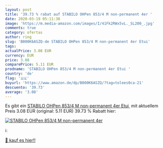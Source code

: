 ```yaml
---
layout: post
title: '39.73 % rabat auf STABILO OHPen 853/4 M non-permanent 4er '
date: 2020-03-19 05:11:38
image: 'https://m.media-amazon.com/images/I/41Fk2RWx5vL._SL200_.jpg'
comments: true
category: ofertas
author: ring
slug: 'B000K6ASZQ-de STABILO OHPen 853/4 M non-permanent 4er Etui'
tags: 
actualPrice: 3.08 EUR
currency: EUR
price: 3.08
comparePrice: 5.11 EUR
prodname: 'STABILO OHPen 853/4 M non-permanent 4er Etui '
country: 'de'
flag: '🇩🇪'
buyurl: 'https://www.amazon.de/dp/B000K6ASZQ/?tag=tolees0ca-21'
descuento: '39.73'
average: '3.08'
---
```


Es gibt ein [STABILO OHPen 853/4 M non-permanent 4er Etui ](https://www.amazon.de/dp/B000K6ASZQ/?tag=tolees0ca-21) mit aktuellem Preis 3.08 EUR (original: 5.11 EUR) 39.73 % Rabatt hier:

[![STABILO OHPen 853/4 M non-permanent 4er ](https://m.media-amazon.com/images/I/41Fk2RWx5vL._SL200_.jpg)](https://www.amazon.de/dp/B000K6ASZQ/?tag=tolees0ca-21)

ℹ️:


[🛒 kauf es hier!!](https://www.amazon.de/dp/B000K6ASZQ/?tag=tolees0ca-21)
